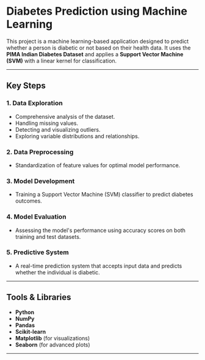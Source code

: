 # **Diabetes Prediction using Machine Learning**

This project is a machine learning-based application designed to predict whether a person is diabetic or not based on their health data. It uses the **PIMA Indian Diabetes Dataset** and applies a **Support Vector Machine (SVM)** with a linear kernel for classification.

---

## **Key Steps**
### **1. Data Exploration**
- Comprehensive analysis of the dataset.
- Handling missing values.
- Detecting and visualizing outliers.
- Exploring variable distributions and relationships.

### **2. Data Preprocessing**
- Standardization of feature values for optimal model performance.

### **3. Model Development**
- Training a Support Vector Machine (SVM) classifier to predict diabetes outcomes.

### **4. Model Evaluation**
- Assessing the model's performance using accuracy scores on both training and test datasets.

### **5. Predictive System**
- A real-time prediction system that accepts input data and predicts whether the individual is diabetic.

---

## **Tools & Libraries**
- **Python**
- **NumPy**
- **Pandas**
- **Scikit-learn**
- **Matplotlib** (for visualizations)
- **Seaborn** (for advanced plots)

---
